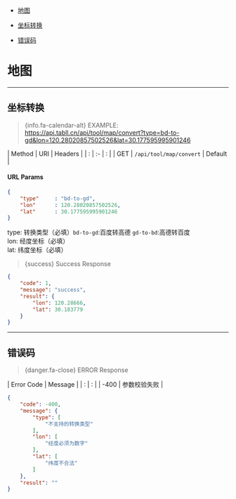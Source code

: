 
- [地图](#section-1)
- [坐标转换](#section-2)

- [错误码](#section-99)

<a name="section-1"></a>
# 地图
---

<a name="section-2"></a>
## 坐标转换
> {info.fa-calendar-alt} EXAMPLE: https://api.tabll.cn/api/tool/map/convert?type=bd-to-gd&lon=120.28020857502526&lat=30.177595995901246

| Method | URI   | Headers |
| : |   :-   |  :  |
| GET | `/api/tool/map/convert` | Default  |

#### URL Params
```json
{
    "type"     : "bd-to-gd",
    "lon"      : 120.28020857502526,
    "lat"      : 30.177595995901246
}
```
type: 转换类型（必填）`bd-to-gd`:百度转高德 `gd-to-bd`:高德转百度  
lon: 经度坐标（必填）  
lat: 纬度坐标（必填）  

> {success} Success Response

```json
{
    "code": 1,
    "message": "success",
    "result": {
        "lon": 120.28666,
        "lat": 30.183779
    }
}
```

---

<a name="section-99"></a>
## 错误码

> {danger.fa-close} ERROR Response

| Error Code | Message |
| : |   :   |
| -400 | 参数校验失败 |
```json
{
    "code": -400,
    "message": {
        "type": [
            "不支持的转换类型"
        ],
        "lon": [
            "经度必须为数字"
        ],
        "lat": [
            "纬度不合法"
        ]
    },
    "result": ""
}
```
